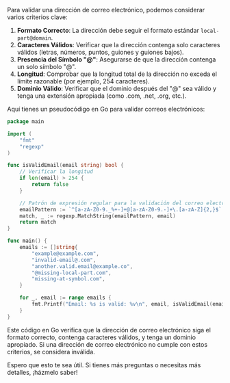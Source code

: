 Para validar una dirección de correo electrónico, podemos considerar varios criterios clave:

1. **Formato Correcto**: La dirección debe seguir el formato estándar `local-part@domain`. 
2. **Caracteres Válidos**: Verificar que la dirección contenga solo caracteres válidos (letras, números, puntos, guiones y guiones bajos).
3. **Presencia del Símbolo "@"**: Asegurarse de que la dirección contenga un solo símbolo "@".
4. **Longitud**: Comprobar que la longitud total de la dirección no exceda el límite razonable (por ejemplo, 254 caracteres).
5. **Dominio Válido**: Verificar que el dominio después del "@" sea válido y tenga una extensión apropiada (como .com, .net, .org, etc.).

Aquí tienes un pseudocódigo en Go para validar correos electrónicos:

```go
package main

import (
    "fmt"
    "regexp"
)

func isValidEmail(email string) bool {
    // Verificar la longitud
    if len(email) > 254 {
        return false
    }

    // Patrón de expresión regular para la validación del correo electrónico
    emailPattern := `^[a-zA-Z0-9._%+-]+@[a-zA-Z0-9.-]+\.[a-zA-Z]{2,}$`
    match, _ := regexp.MatchString(emailPattern, email)
    return match
}

func main() {
    emails := []string{
        "example@example.com",
        "invalid-email@.com",
        "another.valid.email@example.co",
        "@missing-local-part.com",
        "missing-at-symbol.com",
    }

    for _, email := range emails {
        fmt.Printf("Email: %s is valid: %v\n", email, isValidEmail(email))
    }
}
```

Este código en Go verifica que la dirección de correo electrónico siga el formato correcto, contenga caracteres válidos, y tenga un dominio apropiado. Si una dirección de correo electrónico no cumple con estos criterios, se considera inválida.

Espero que esto te sea útil. Si tienes más preguntas o necesitas más detalles, ¡házmelo saber!